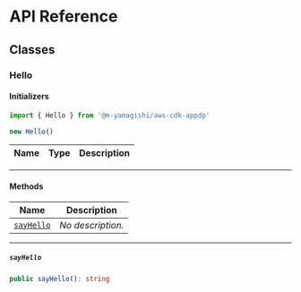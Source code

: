 # API Reference <a name="API Reference" id="api-reference"></a>



## Classes <a name="Classes" id="Classes"></a>

### Hello <a name="Hello" id="@m-yamagishi/aws-cdk-appdp.Hello"></a>

#### Initializers <a name="Initializers" id="@m-yamagishi/aws-cdk-appdp.Hello.Initializer"></a>

```typescript
import { Hello } from '@m-yamagishi/aws-cdk-appdp'

new Hello()
```

| **Name** | **Type** | **Description** |
| --- | --- | --- |

---

#### Methods <a name="Methods" id="Methods"></a>

| **Name** | **Description** |
| --- | --- |
| <code><a href="#@m-yamagishi/aws-cdk-appdp.Hello.sayHello">sayHello</a></code> | *No description.* |

---

##### `sayHello` <a name="sayHello" id="@m-yamagishi/aws-cdk-appdp.Hello.sayHello"></a>

```typescript
public sayHello(): string
```





